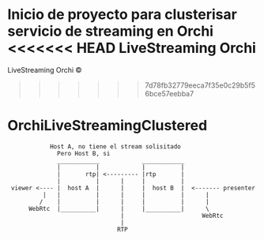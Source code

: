 Inicio de proyecto para clusterisar servicio de streaming en Orchi
<<<<<<< HEAD
LiveStreaming Orchi
=======
LiveStreaming Orchi ©
>>>>>>> 7d78fb32779eeca7f35e0c29b5f56bce57eebba7
# OrchiLiveStreamingClustered



                Host A, no tiene el stream solisitado
	              Pero Host B, si
	              ____________            ____________
	              |          |            |          |
	              |       rtp| <--------- |rtp       |
	              |          |      |     |          |
	 viewer <---- |  host A  |      |     |  host B  |  <------- presenter
	          |   |          |      |     |          |      |
	         /    |          |      |     |          |      |
	      WebRtc  |__________|      |     |__________|      \
	                                |                      WebRtc
	                                |
	                               RTP
